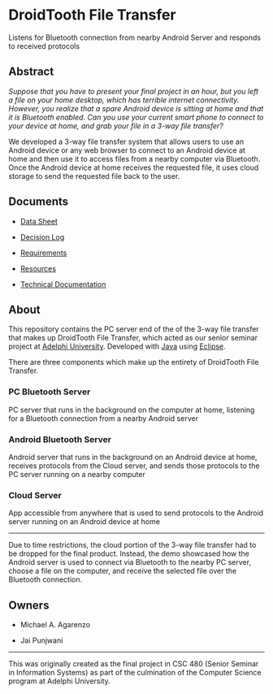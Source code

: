 # DroidTooth File Transfer

Listens for Bluetooth connection from nearby Android Server and responds to received protocols

## Abstract

*Suppose that you have to present your final project in an hour, but you left a file on your home desktop, which has terrible internet connectivity. However, you realize that a spare Android device is sitting at home and that it is Bluetooth enabled. Can you use your current smart phone to connect to your device at home, and grab your file in a 3-way file transfer?*

We developed a 3-way file transfer system that allows users to use an Android device or any web browser to connect to an Android device at home and then use it to access files from a nearby computer via Bluetooth. Once the Android device at home receives the requested file, it uses cloud storage to send the requested file back to the user.

## Documents

* [Data Sheet](Docs/data-sheet.pdf)

* [Decision Log](Docs/decision-log.pdf)

* [Requirements](Docs/requirements.pdf)

* [Resources](Docs/resources.pdf)

* [Technical Documentation](Docs/technical-documentation.pdf)

## About

This repository contains the PC server end of the of the 3-way file transfer that makes up DroidTooth File Transfer, which acted as our senior seminar project at [Adelphi University](https://www.adelphi.edu/). Developed with [Java](https://www.java.com/en/) using [Eclipse](https://www.eclipse.org/).

There are three components which make up the entirety of DroidTooth File Transfer.

### PC Bluetooth Server

PC server that runs in the background on the computer at home, listening for a Bluetooth connection from a nearby Android server

### Android Bluetooth Server

Android server that runs in the background on an Android device at home, receives protocols from the Cloud server, and sends those protocols to the PC server running on a nearby computer

### Cloud Server

App accessible from anywhere that is used to send protocols to the Android server running on an Android device at home

---

Due to time restrictions, the cloud portion of the 3-way file transfer had to be dropped for the final product. Instead, the demo showcased how the Android server is used to connect via Bluetooth to the nearby PC server, choose a file on the computer, and receive the selected file over the Bluetooth connection.

## Owners

* Michael A. Agarenzo

* Jai Punjwani

---

This was originally created as the final project in CSC 480 (Senior Seminar in Information Systems) as part of the culmination of the Computer Science program at Adelphi University.
